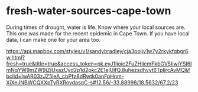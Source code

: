 # fresh-water-sources-cape-town
During times of drought, water is life. Know where your local sources are. This one was made for the recent epidemic in Cape Town. If you have local data, I can make one for your area too.


https://api.mapbox.com/styles/v1/sandybradley/cja3pojjv1w7y2rkykfqbgr6w.html?fresh=true&title=true&access_token=pk.eyJ1Ijoic2FuZHlicmFkbGV5IiwiYSI6ImNqYW9mZW9iZjUxazUyd2p1d2pkc2E1ejUifQ.8uhezsdhvyt6TpljrcAvMQ&fbclid=IwAR03zJZ5leA_cbPfz8dRwtk0anFpHnm-XiXeJNBWCQXXpTyRXRovdasqC-s#12.56/-33.88998/18.5632/67.2/23
